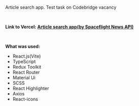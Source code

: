 Article search app. Test task on Codebridge vacancy

&nbsp;

<strong>Link to Vercel:</strong>
<strong><a href="spa-spaceflight.vercel.app">Article search app(by Spaceflight News API)</a></strong>

&nbsp;

<strong>What was used:</strong>

- React.js(Vite)
- TypeScript
- Redux Toolkit
- React Router
- Material Ui
- SCSS
- React Highlighter
- Axios
- React-icons
